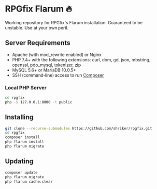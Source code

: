 # RPGfix Flarum 🔥

Working repository for RPGfix's Flarum installation. Guaranteed to be unstable. Use at your own peril.

## Server Requirements

* Apache (with mod_rewrite enabled) or Nginx
* PHP 7.4+ with the following extensions: curl, dom, gd, json, mbstring, openssl, pdo_mysql, tokenizer, zip
* MySQL 5.6+ or MariaDB 10.0.5+
* SSH (command-line) access to run [Composer](https://getcomposer.org/)

### Local PHP Server

```bash
cd rpgfix
php -S 127.0.0.1:8000 -t public
```

## Installing

```bash
git clone --recurse-submodules https://github.com/shriker/rpgfix.git
cd rpgfix
composer install
php flarum install
php flarum migrate
```

## Updating

```bash
composer update
php flarum migrate
php flarum cache:clear
```
